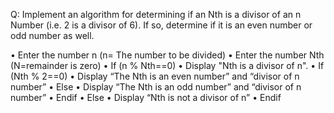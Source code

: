 Q: Implement an algorithm for determining if an Nth is a divisor of an n Number (i.e. 2 is a divisor of 6). If so, determine if it is an even number or odd number as well.

•	Enter the number n (n= The number to be divided) 
•	Enter the number Nth (N=remainder is zero)
•	If (n % Nth==0)
•	Display "Nth is a divisor of n".
•	If (Nth % 2==0)
•	Display “The Nth is an even number” and “divisor of n number” 
•	Else 
•	Display “The Nth is an odd number” and “divisor of n number”
•	Endif 
•	Else 
•	Display “Nth is not a divisor of n”
•	Endif
